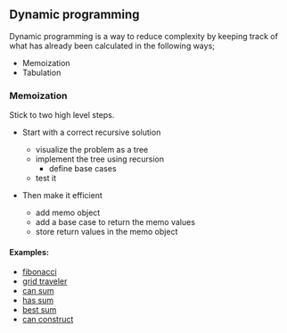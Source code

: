 ## Dynamic programming

Dynamic programming is a way to reduce complexity by keeping track of what
has already been calculated in the following ways;

- Memoization
- Tabulation

### Memoization

Stick to two high level steps.

- Start with a correct recursive solution
  - visualize the problem as a tree
  - implement the tree using recursion
    - define base cases
  - test it

- Then make it efficient
  - add memo object
  - add a base case to return the memo values
  - store return values in the memo object

#### Examples:
- [fibonacci](memoization_fib.py)
- [grid traveler](memoization-grid-traveler.py)
- [can sum](memoization-canSum.py)
- [has sum](memoization-hasSum.py)
- [best sum](memoization_best_sum.py)
- [can construct](memoization-grid-traveler.py)

